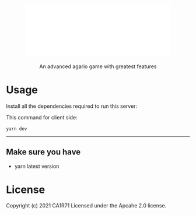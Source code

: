 <p align="center">
  <img src="./src/layout/img/logo-text.png" width="400px">
  <p align="center">An advanced agario game with greatest features</p>
</p>

# Usage

Install all the dependencies required to run this server:

This command for client side:

```
yarn dev
```

---

## Make sure you have

- yarn latest version

# License

Copyright (c) 2021 CA1R71 Licensed under the Apcahe 2.0 license.
